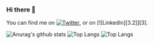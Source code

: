 ### Hi there 👋

<!--
**SelakaKithmal/SelakaKithmal** is a ✨ _special_ ✨ repository because its `README.md` (this file) appears on your GitHub profile.

Here are some ideas to get you started:

- 🔭 I’m currently working on Zone24x7
- 🌱 I’m currently learning .Net Core 3.1
- 👯 I’m looking to collaborate on any opensource projects going on out there
- 🤔 I’m looking for help with almost anything which I dont know.
- 💬 Ask me about anything..
- 📫 How to reach me: 
<!-- Actual text -->

You can find me on [![Twitter][1.2]][1], or on [![LinkedIn][3.2]][3].

<!-- Icons -->

[1.2]: http://i.imgur.com/wWzX9uB.png (twitter icon without padding)
[2.2]: https://raw.githubusercontent.com/MartinHeinz/MartinHeinz/master/linkedin-3-16.png (LinkedIn icon without padding)

<!-- Links to your social media accounts -->

[1]: https://twitter.com/SelakaKithmal
[2]: https://www.linkedin.com/in/selaka-nanayakkara-7b0a4a56/


![Anurag's github stats](https://github-readme-stats.vercel.app/api?username=SelakaKithmal&count_private=true&show_icons=true&include_all_commits=true)
![Top Langs](https://github-readme-stats.vercel.app/api/top-langs/?username=SelakaKithmal&layout=compact)
![Top Langs](https://github-readme-stats.vercel.app/api/top-langs/?username=SelakaKithmal&layout=compact&langs_count=10)
